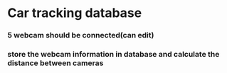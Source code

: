 # Car tracking database
### 5 webcam should be connected(can edit)
### store the webcam information in database and calculate the distance between cameras
